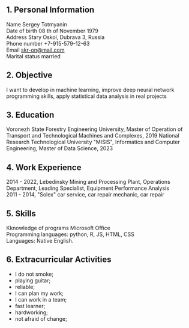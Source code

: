## 1. Personal Information

Name              Sergey Totmyanin<br>
Date of birth     08 th of November 1979<br>
Address           Stary Oskol, Dubrava 3, Russia<br>
Phone number      +7-915-579-12-63<br>
Email             skr-on@mail.com<br>
Marital status    married

## 2. Objective

I want to develop in machine learning, improve deep neural network programming skills, apply statistical data analysis in real projects

## 3. Education

 Voronezh State Forestry Engineering University, Master of Operation of Transport and Technological Machines and Complexes, 2019
 National Research Technological University "MISIS", Informatics and Computer Engineering, Master of Data Science, 2023

## 4. Work Experience

2014 - 2022, Lebedinsky Mining and Processing Plant, Operations Department, Leading Specialist, Equipment Performance Analysis<br>
2011 - 2014, "Solex" car service, car repair mechanic, car repair

## 5. Skills

Kknowledge of programs Microsoft Office<br>
Programming languages:
python, R, JS, HTML, CSS<br>
Languages:
Native English.

## 6. Extracurricular Activities

- I do not smoke;
- playing guitar;
- reliable;
- I can plan my work;
- I can work in a team;
- fast learner;
- hardworking;
- not afraid of change;

